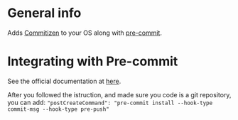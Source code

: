 # General info

Adds [Commitizen](https://commitizen-tools.github.io/commitizen) to your OS along with
[pre-commit](https://pre-commit.com/).

# Integrating with Pre-commit

See the official documentation at [here](https://commitizen-tools.github.io/commitizen/#integrating-with-pre-commit).

After you followed the istruction, and made sure you code is a git repository, you can add:
`"postCreateCommand": "pre-commit install --hook-type commit-msg --hook-type pre-push"`
